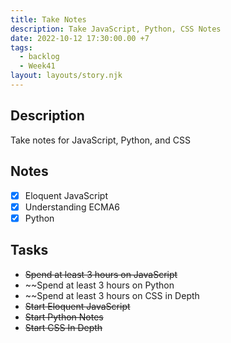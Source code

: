 ```yaml
---
title: Take Notes
description: Take JavaScript, Python, CSS Notes
date: 2022-10-12 17:30:00.00 +7
tags:
  - backlog
  - Week41
layout: layouts/story.njk
---
```


## Description

Take notes for JavaScript, Python, and CSS

## Notes

- [x] Eloquent JavaScript
- [x] Understanding ECMA6
- [x] Python

## Tasks

- ~~Spend at least 3 hours on JavaScript~~
- ~~Spend at least 3 hours on Python
- ~~Spend at least 3 hours on CSS in Depth
- ~~Start Eloquent JavaScript~~
- ~~Start Python Notes~~
- ~~Start CSS In Depth~~
